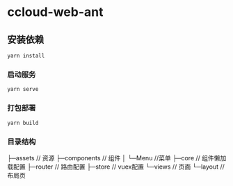 # ccloud-web-ant

## 安装依赖
```
yarn install
```

### 启动服务
```
yarn serve
```

### 打包部署
```
yarn build
```

### 目录结构

├─assets // 资源
├─components // 组件
│  └─Menu //菜单
├─core // 组件懒加载配置
├─router // 路由配置
├─store // vuex配置
└─views // 页面
    └─layout // 布局页